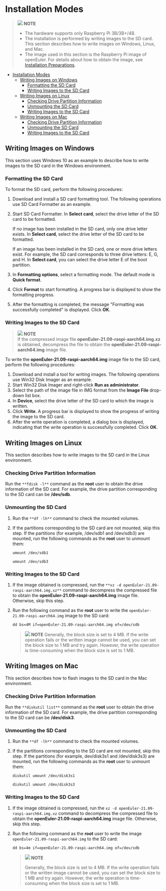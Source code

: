 # Installation Modes

> ![](./public_sys-resources/icon-notice.gif) **NOTE**
> 
> - The hardware supports only Raspberry Pi 3B/3B+/4B.
> - The installation is performed by writing images to the SD card. This section describes how to write images on Windows, Linux, and Mac.
> - The image used in this section is the Raspberry Pi image of openEuler. For details about how to obtain the image, see [Installation Preparations](./安装准备-1.html).

<!-- TOC -->

- [Installation Modes](#installation-modes)
    - [Writing Images on Windows](#writing-images-on-windows)
        - [Formatting the SD Card](#formatting-the-sd-card)
        - [Writing Images to the SD Card](#writing-images-to-the-sd-card)
    - [Writing Images on Linux](#writing-images-on-linux)
        - [Checking Drive Partition Information](#checking-drive-partition-information)
        - [Unmounting the SD Card](#unmounting-the-sd-card)
        - [Writing Images to the SD Card](#writing-images-to-the-sd-card)
    - [Writing Images on Mac](#writing-images-on-mac)
        - [Checking Drive Partition Information](#checking-drive-partition-information)
        - [Unmounting the SD Card](#unmounting-the-sd-card)
        - [Writing Images to the SD Card](#writing-images-to-the-sd-card)

<!-- /TOC -->
## Writing Images on Windows

This section uses Windows 10 as an example to describe how to write images to the SD card in the Windows environment.

### Formatting the SD Card

To format the SD card, perform the following procedures:

1. Download and install a SD card formatting tool. The following operations use SD Card Formatter as an example.

2. Start SD Card Formatter. In **Select card**, select the drive letter of the SD card to be formatted.
   
   If no image has been installed in the SD card, only one drive letter exists. In **Select card**, select the drive letter of the SD card to be formatted.
   
   If an image has been installed in the SD card, one or more drive letters exist. For example, the SD card corresponds to three drive letters: E, G, and H. In **Select card**, you can select the drive letter E of the boot partition.

3. In **Formatting options**, select a formatting mode. The default mode is **Quick format**.

4. Click **Format** to start formatting. A progress bar is displayed to show the formatting progress.

5. After the formatting is completed, the message "Formatting was successfully completed" is displayed. Click **OK**.

### Writing Images to the SD Card

> ![](./public_sys-resources/icon-notice.gif) **NOTE**   
If the compressed image file **openEuler-21.09-raspi-aarch64.img.xz** is obtained, decompress the file to obtain the **openEuler-21.09-raspi-aarch64.img** image file.

To write the **openEuler-21.09-raspi-aarch64.img** image file to the SD card, perform the following procedures:

1. Download and install a tool for writing images. The following operations use Win32 Disk Imager as an example.
2. Start Win32 Disk Imager and right-click **Run as administrator**.
3. Select the path of the image file in IMG format from the **Image File** drop-down list box.
4. In **Device**, select the drive letter of the SD card to which the image is written.
5. Click **Write**. A progress bar is displayed to show the progress of writing the image to the SD card.
6. After the write operation is completed, a dialog box is displayed, indicating that the write operation is successfully completed. Click **OK**.

## Writing Images on Linux

This section describes how to write images to the SD card in the Linux environment.

### Checking Drive Partition Information

Run the ` **fdisk -l** ` command as the  **root**  user to obtain the drive information of the SD card. For example, the drive partition corresponding to the SD card can be  **/dev/sdb**.

### Unmounting the SD Card

1. Run the ` **df -lh** ` command to check the mounted volumes.

2. If the partitions corresponding to the SD card are not mounted, skip this step. If the partitions (for example, /dev/sdb1 and /dev/sdb3) are mounted, run the following commands as the  **root**  user to unmount them:
   
   `umount /dev/sdb1`
   
   `umount /dev/sdb3`

### Writing Images to the SD Card

1. If the image obtained is compressed, run the ` **xz -d openEuler-21.09-raspi-aarch64.img.xz** ` command to decompress the compressed file to obtain the **openEuler-21.09-raspi-aarch64.img** image file. Otherwise, skip this step.

2. Run the following command as the  **root**  user to write the `openEuler-21.09-raspi-aarch64.img` image to the SD card:
   
   `dd bs=4M if=openEuler-21.09-raspi-aarch64.img of=/dev/sdb`
   
   > ![](./public_sys-resources/icon-note.gif) **NOTE** Generally, the block size is set to 4 MB. If the write operation fails or the written image cannot be used, you can set the block size to 1 MB and try again. However, the write operation is time-consuming when the block size is set to 1 MB.

## Writing Images on Mac

This section describes how to flash images to the SD card in the Mac environment.

### Checking Drive Partition Information

Run the ` **diskutil list** ` command as the  **root**  user to obtain the drive information of the SD card. For example, the drive partition corresponding to the SD card can be  **/dev/disk3**.

### Unmounting the SD Card

1. Run the ` **df -lh** ` command to check the mounted volumes.

2. If the partitions corresponding to the SD card are not mounted, skip this step. If the partitions (for example, dev/disk3s1 and /dev/disk3s3) are mounted, run the following commands as the  **root**  user to unmount them:
   
   `diskutil umount /dev/disk3s1`
   
   `diskutil umount /dev/disk3s3`

### Writing Images to the SD Card

1. If the image obtained is compressed, run the `xz -d openEuler-21.09-raspi-aarch64.img.xz` command to decompress the compressed file to obtain the **openEuler-21.09-raspi-aarch64.img** image file. Otherwise, skip this step.

2. Run the following command as the  **root**  user to write the image `openEuler-21.09-raspi-aarch64.img` to the SD card:
   
   `dd bs=4m if=openEuler-21.09-raspi-aarch64.img of=/dev/sdb`
   
   > ![](./public_sys-resources/icon-note.gif) **NOTE**
   >
   > Generally, the block size is set to 4 MB. If the write operation fails or the written image cannot be used, you can set the block size to 1 MB and try again. However, the write operation is time-consuming when the block size is set to 1 MB.

